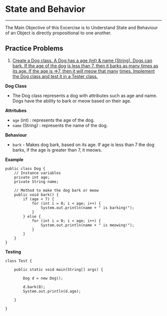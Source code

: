 # State and Behavior

---

The Main Objective of this Excercise is to Understand State and Behaviour of an Object is directly propositional to one another.

## Practice Problems

1. [Create a Dog class. A Dog has a age (int) & name (String). Dogs can bark. If the age of the dog](#)
   [is less than 7, then it barks as many times as its age. If the age is =>7, then it will meow that many](#)
   [times. Implement the Dog class and test it in a Tester class.](#)

**Dog Class**

- The Dog class represents a dog with attributes such as age and name. Dogs have the ability to bark or meow based on their age.

**Attritubes**

- `age` (int) : represents the age of the dog.
- `name` (String) : represents the name of the dog.

**Behaviour**

- `bark` - Makes dog bark, based on its age. If age is less than 7 the dog barks, if the age is greater than 7, it meows.

**Example**

```
public class Dog {
    // Instance variables
    private int age;
    private String name;

    // Method to make the dog bark or meow
    public void bark() {
        if (age < 7) {
            for (int i = 0; i < age; i++) {
                System.out.println(name + " is barking!");
            }
        } else {
            for (int i = 0; i < age; i++) {
                System.out.println(name + " is meowing!");
            }
        }
    }
}
```

**Testing**

```
class Test {

    public static void main(String[] args) {

        Dog d = new Dog();

        d.bark(8);
        System.out.println(d.age);

    }

}


```
